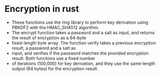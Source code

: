 # Encryption in rust
* These functions use the ring library to perform key derivation using PBKDF2 with the HMAC_SHA512 algorithm. 
* The encrypt function takes a password and a salt as input, and returns the result of encryption as a 64-byte 
* fixed-length byte array. The function verify takes a previous encryption result, a password and a salt as 
* input, and verifies if the password matches the provided encryption result. Both functions use a fixed number 
* of iterations (100,000) for key derivation, and they use the same length output (64 bytes) for the encryption result.
